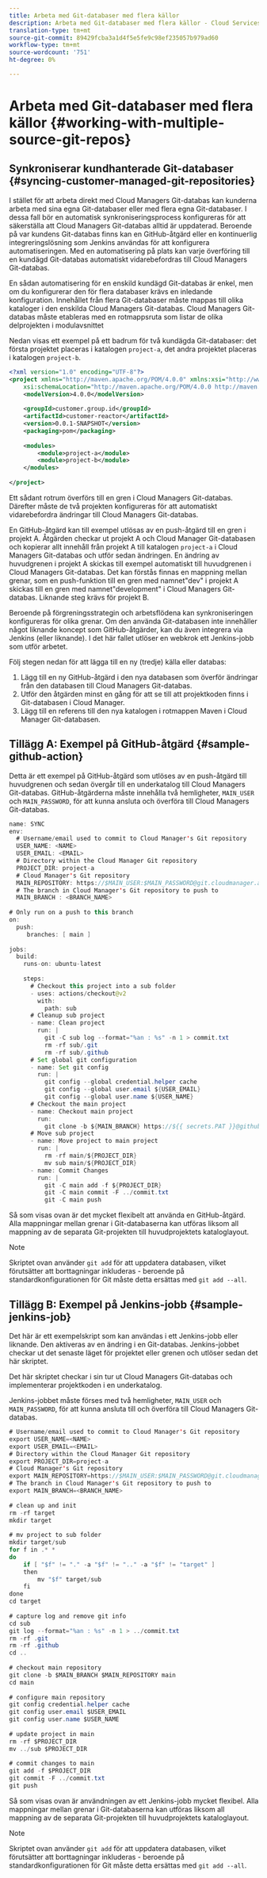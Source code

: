 ```yaml
---
title: Arbeta med Git-databaser med flera källor
description: Arbeta med Git-databaser med flera källor - Cloud Services
translation-type: tm+mt
source-git-commit: 89429fcba3a1d4f5e5fe9c98ef235057b979ad60
workflow-type: tm+mt
source-wordcount: '751'
ht-degree: 0%

---
```



# Arbeta med Git-databaser med flera källor {#working-with-multiple-source-git-repos}


## Synkroniserar kundhanterade Git-databaser {#syncing-customer-managed-git-repositories}

I stället för att arbeta direkt med Cloud Managers Git-databas kan kunderna arbeta med sina egna Git-databaser eller med flera egna Git-databaser. I dessa fall bör en automatisk synkroniseringsprocess konfigureras för att säkerställa att Cloud Managers Git-databas alltid är uppdaterad. Beroende på var kundens Git-databas finns kan en GitHub-åtgärd eller en kontinuerlig integreringslösning som Jenkins användas för att konfigurera automatiseringen. Med en automatisering på plats kan varje överföring till en kundägd Git-databas automatiskt vidarebefordras till Cloud Managers Git-databas.

En sådan automatisering för en enskild kundägd Git-databas är enkel, men om du konfigurerar den för flera databaser krävs en inledande konfiguration. Innehållet från flera Git-databaser måste mappas till olika kataloger i den enskilda Cloud Managers Git-databas.  Cloud Managers Git-databas måste etableras med en rotmappsruta som listar de olika delprojekten i modulavsnittet

Nedan visas ett exempel på ett badrum för två kundägda Git-databaser: det första projektet placeras i katalogen `project-a`, det andra projektet placeras i katalogen `project-b`.

```xml
<?xml version="1.0" encoding="UTF-8"?>
<project xmlns="http://maven.apache.org/POM/4.0.0" xmlns:xsi="http://www.w3.org/2001/XMLSchema-instance"
    xsi:schemaLocation="http://maven.apache.org/POM/4.0.0 http://maven.apache.org/maven-v4_0_0.xsd">
    <modelVersion>4.0.0</modelVersion>
  
    <groupId>customer.group.id</groupId>
    <artifactId>customer-reactor</artifactId>
    <version>0.0.1-SNAPSHOT</version>
    <packaging>pom</packaging>
  
    <modules>
        <module>project-a</module>
        <module>project-b</module>
    </modules>
  
</project>
```

Ett sådant rotrum överförs till en gren i Cloud Managers Git-databas. Därefter måste de två projekten konfigureras för att automatiskt vidarebefordra ändringar till Cloud Managers Git-databas.

En GitHub-åtgärd kan till exempel utlösas av en push-åtgärd till en gren i projekt A. Åtgärden checkar ut projekt A och Cloud Manager Git-databasen och kopierar allt innehåll från projekt A till katalogen `project-a` i Cloud Managers Git-databas och utför sedan ändringen. En ändring av huvudgrenen i projekt A skickas till exempel automatiskt till huvudgrenen i Cloud Managers Git-databas. Det kan förstås finnas en mappning mellan grenar, som en push-funktion till en gren med namnet&quot;dev&quot; i projekt A skickas till en gren med namnet&quot;development&quot; i Cloud Managers Git-databas. Liknande steg krävs för projekt B.

Beroende på förgreningsstrategin och arbetsflödena kan synkroniseringen konfigureras för olika grenar. Om den använda Git-databasen inte innehåller något liknande koncept som GitHub-åtgärder, kan du även integrera via Jenkins (eller liknande). I det här fallet utlöser en webkrok ett Jenkins-jobb som utför arbetet.

Följ stegen nedan för att lägga till en ny (tredje) källa eller databas:

1. Lägg till en ny GitHub-åtgärd i den nya databasen som överför ändringar från den databasen till Cloud Managers Git-databas.
1. Utför den åtgärden minst en gång för att se till att projektkoden finns i Git-databasen i Cloud Manager.
1. Lägg till en referens till den nya katalogen i rotmappen Maven i Cloud Manager Git-databasen.


## Tillägg A: Exempel på GitHub-åtgärd {#sample-github-action}

Detta är ett exempel på GitHub-åtgärd som utlöses av en push-åtgärd till huvudgrenen och sedan övergår till en underkatalog till Cloud Managers Git-databas. GitHub-åtgärderna måste innehålla två hemligheter, `MAIN_USER` och `MAIN_PASSWORD`, för att kunna ansluta och överföra till Cloud Managers Git-databas.

```java
name: SYNC
env:
  # Username/email used to commit to Cloud Manager's Git repository
  USER_NAME: <NAME>
  USER_EMAIL: <EMAIL>
  # Directory within the Cloud Manager Git repository
  PROJECT_DIR: project-a
  # Cloud Manager's Git repository
  MAIN_REPOSITORY: https://$MAIN_USER:$MAIN_PASSWORD@git.cloudmanager.adobe.com/<PATH>
  # The branch in Cloud Manager's Git repository to push to
  MAIN_BRANCH : <BRANCH_NAME>
 
# Only run on a push to this branch
on:
  push:
     branches: [ main ]
 
jobs:
  build:
    runs-on: ubuntu-latest
 
    steps:
      # Checkout this project into a sub folder
      - uses: actions/checkout@v2
        with:
          path: sub
      # Cleanup sub project
      - name: Clean project
        run: |
          git -C sub log --format="%an : %s" -n 1 > commit.txt
          rm -rf sub/.git
          rm -rf sub/.github
      # Set global git configuration
      - name: Set git config
        run: |
          git config --global credential.helper cache
          git config --global user.email ${USER_EMAIL}
          git config --global user.name ${USER_NAME}
      # Checkout the main project
      - name: Checkout main project
        run:
          git clone -b ${MAIN_BRANCH} https://${{ secrets.PAT }}@github.com/${MAIN_REPOSITORY}.git main 
      # Move sub project
      - name: Move project to main project
        run: |
          rm -rf main/${PROJECT_DIR} 
          mv sub main/${PROJECT_DIR}
      - name: Commit Changes
        run: |
          git -C main add -f ${PROJECT_DIR}
          git -C main commit -F ../commit.txt
          git -C main push
```

Så som visas ovan är det mycket flexibelt att använda en GitHub-åtgärd. Alla mappningar mellan grenar i Git-databaserna kan utföras liksom all mappning av de separata Git-projekten till huvudprojektets kataloglayout.

>[!NOTE]
>Skriptet ovan använder `git add` för att uppdatera databasen, vilket förutsätter att borttagningar inkluderas - beroende på standardkonfigurationen för Git måste detta ersättas med `git add --all`.

## Tillägg B: Exempel på Jenkins-jobb {#sample-jenkins-job}

Det här är ett exempelskript som kan användas i ett Jenkins-jobb eller liknande. Den aktiveras av en ändring i en Git-databas. Jenkins-jobbet checkar ut det senaste läget för projektet eller grenen och utlöser sedan det här skriptet.

Det här skriptet checkar i sin tur ut Cloud Managers Git-databas och implementerar projektkoden i en underkatalog.

Jenkins-jobbet måste förses med två hemligheter, `MAIN_USER` och `MAIN_PASSWORD`, för att kunna ansluta till och överföra till Cloud Managers Git-databas.

```java
# Username/email used to commit to Cloud Manager's Git repository
export USER_NAME=<NAME>
export USER_EMAIL=<EMAIL>
# Directory within the Cloud Manager Git repository
export PROJECT_DIR=project-a
# Cloud Manager's Git repository
export MAIN_REPOSITORY=https://$MAIN_USER:$MAIN_PASSWORD@git.cloudmanager.adobe.com/<PATH>
# The branch in Cloud Manager's Git repository to push to
export MAIN_BRANCH=<BRANCH_NAME>
 
# clean up and init
rm -rf target
mkdir target
 
# mv project to sub folder
mkdir target/sub
for f in .* *
do
    if [ "$f" != "." -a "$f" != ".." -a "$f" != "target" ]
    then
        mv "$f" target/sub
    fi
done
cd target
 
# capture log and remove git info
cd sub
git log --format="%an : %s" -n 1 > ../commit.txt
rm -rf .git
rm -rf .github
cd ..
 
# checkout main repository
git clone -b $MAIN_BRANCH $MAIN_REPOSITORY main
cd main
 
# configure main repository
git config credential.helper cache
git config user.email $USER_EMAIL
git config user.name $USER_NAME
 
# update project in main
rm -rf $PROJECT_DIR
mv ../sub $PROJECT_DIR
 
# commit changes to main
git add -f $PROJECT_DIR
git commit -F ../commit.txt
git push
```

Så som visas ovan är användningen av ett Jenkins-jobb mycket flexibel. Alla mappningar mellan grenar i Git-databaserna kan utföras liksom all mappning av de separata Git-projekten till huvudprojektets kataloglayout.

>[!NOTE]
>Skriptet ovan använder `git add` för att uppdatera databasen, vilket förutsätter att borttagningar inkluderas - beroende på standardkonfigurationen för Git måste detta ersättas med `git add --all`.